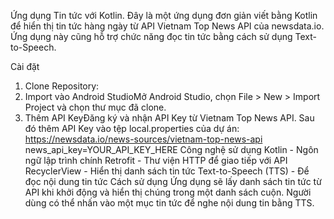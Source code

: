 Ứng dụng Tin tức với Kotlin.
Đây là một ứng dụng đơn giản viết bằng Kotlin để hiển thị tin tức hàng ngày từ API Vietnam Top News API của newsdata.io.
Ứng dụng này cũng hỗ trợ chức năng đọc tin tức bằng cách sử dụng Text-to-Speech.

Cài đặt
1. Clone Repository: 
2. Import vào Android StudioMở Android Studio, chọn File > New > Import Project và chọn thư mục đã clone.
3. Thêm API KeyĐăng ký và nhận API Key từ Vietnam Top News API. Sau đó thêm API Key vào tệp local.properties của dự án: https://newsdata.io/news-sources/vietnam-top-news-api
news_api_key=YOUR_API_KEY_HERE
Công nghệ sử dụng
Kotlin - Ngôn ngữ lập trình chính
Retrofit - Thư viện HTTP để giao tiếp với API
RecyclerView - Hiển thị danh sách tin tức
Text-to-Speech (TTS) - Để đọc nội dung tin tức
Cách sử dụng
Ứng dụng sẽ lấy danh sách tin tức từ API khi khởi động và hiển thị chúng trong một danh sách cuộn. Người dùng có thể nhấn vào một mục tin tức để nghe nội dung tin bằng TTS.
